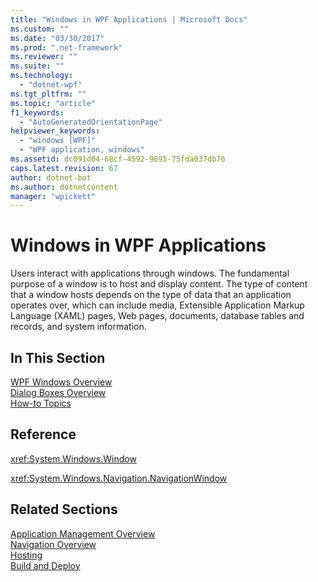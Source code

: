 ```yaml
---
title: "Windows in WPF Applications | Microsoft Docs"
ms.custom: ""
ms.date: "03/30/2017"
ms.prod: ".net-framework"
ms.reviewer: ""
ms.suite: ""
ms.technology: 
  - "dotnet-wpf"
ms.tgt_pltfrm: ""
ms.topic: "article"
f1_keywords: 
  - "AutoGeneratedOrientationPage"
helpviewer_keywords: 
  - "windows [WPF]"
  - "WPF application, windows"
ms.assetid: dc091d04-68cf-4592-9695-75fda037db76
caps.latest.revision: 67
author: dotnet-bot
ms.author: dotnetcontent
manager: "wpickett"
---
```

# Windows in WPF Applications
Users interact with applications through windows. The fundamental purpose of a window is to host and display content. The type of content that a window hosts depends on the type of data that an application operates over, which can include media, Extensible Application Markup Language (XAML) pages, Web pages, documents, database tables and records, and system information.  
  
## In This Section  
 [WPF Windows Overview](../../../../docs/framework/wpf/app-development/wpf-windows-overview.md)  
 [Dialog Boxes Overview](../../../../docs/framework/wpf/app-development/dialog-boxes-overview.md)  
 [How-to Topics](../../../../docs/framework/wpf/app-development/window-management-how-to-topics.md)  
  
## Reference  
 <xref:System.Windows.Window>  
  
 <xref:System.Windows.Navigation.NavigationWindow>  
  
## Related Sections  
 [Application Management Overview](../../../../docs/framework/wpf/app-development/application-management-overview.md)  
  [Navigation Overview](../../../../docs/framework/wpf/app-development/navigation-overview.md)  
  [Hosting](../../../../docs/framework/wpf/app-development/hosting-wpf-applications.md)  
  [Build and Deploy](../../../../docs/framework/wpf/app-development/building-and-deploying-wpf-applications.md)